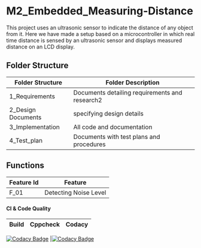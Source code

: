 # M2_Embedded_Measuring-Distance 
This project uses an ultrasonic sensor to indicate the distance of any object from it. Here we have made a setup based on a microcontroller in which real time distance
is sensed by an ultrasonic sensor and displays measured distance on an LCD display.



## Folder Structure
|Folder Structure|Folder	Description|
|----------------|-------------------|
| 1_Requirements	|Documents detailing requirements and research2|
| 2_Design	Documents |specifying design details|
| 3_Implementation|	All code and documentation|
| 4_Test_plan|	Documents with test plans and procedures|

## Functions
|Feature Id|	Feature|
|---------|----------|
|F_01|	Detecting Noise Level|


#### CI & Code Quality

|Build|Cppcheck|Codacy|
|:--:|:--:|:--:|
[![Codacy Badge](https://api.codacy.com/project/badge/Grade/3dfa636851f9408ead12e90e49e6aa2d)](https://app.codacy.com/gh/rasika8999/M2_Embedded_Measuring-Distance?utm_source=github.com&utm_medium=referral&utm_content=rasika8999/M2_Embedded_Measuring-Distance&utm_campaign=Badge_Grade_Settings)
|[![Codacy Badge](https://app.codacy.com/project/badge/Grade/91a7c1f58a0a48f78098f343f553a444)](https://www.codacy.com/gh/rasika8999/M2_Embedded_Measuring-Distance/dashboard?utm_source=github.com&amp;utm_medium=referral&amp;utm_content=rasika8999/M2_Embedded_Measuring-Distance&amp;utm_campaign=Badge_Grade)

